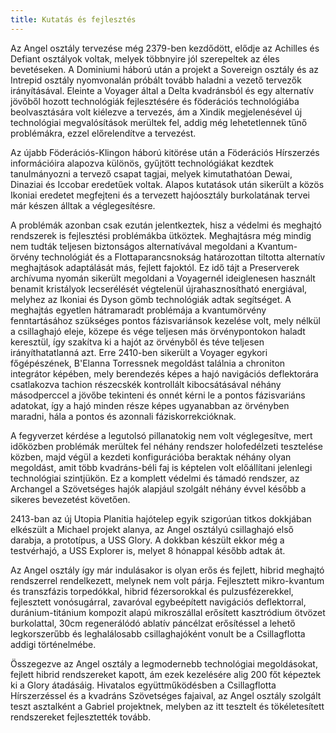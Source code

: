 ```yaml
---
title: Kutatás és fejlesztés
---
```


Az Angel osztály tervezése még 2379-ben kezdődött, elődje az Achilles és Defiant osztályok voltak, melyek többnyire jól szerepeltek az éles bevetéseken. A Dominiumi háború után a projekt a Sovereign osztály és az Intrepid osztály nyomvonalán próbált tovább haladni a vezető tervezők irányításával. Eleinte a Voyager által a Delta kvadránsból és egy alternatív jövőből hozott technológiák fejlesztésére és föderációs technológiába beolvasztására volt kiélezve a tervezés, ám a Xindik megjelenésével új technológiai megvalósítások merültek fel, addig még lehetetlennek tűnő problémákra, ezzel előrelendítve a tervezést.

Az újabb Föderációs-Klingon háború kitörése után a Föderációs Hírszerzés információira alapozva különös, gyűjtött technológiákat kezdtek tanulmányozni a tervező csapat tagjai, melyek kimutathatóan Dewai, Dinaziai és Iccobar eredetűek voltak. Alapos kutatások után sikerült a közös Ikoniai eredetet megfejteni és a tervezett hajóosztály burkolatának tervei már készen álltak a véglegesítésre.

A problémák azonban csak ezután jelentkeztek, hisz a védelmi és meghajtó rendszerek is fejlesztési problémákba ütköztek. Meghajtásra még mindig nem tudták teljesen biztonságos alternatívával megoldani a Kvantum-örvény technológiát és a Flottaparancsnokság határozottan tiltotta alternatív meghajtások adaptálását más, fejlett fajoktól. Ez idő tájt a Preserverek archívuma nyomán sikerült megoldani a Voyagernél ideiglenesen használt benamit kristályok lecserélését végtelenül újrahasznosítható energiával, melyhez az Ikoniai és Dyson gömb technológiák adtak segítséget. A meghajtás egyetlen hátramaradt problémája a kvantumörvény fenntartásához szükséges pontos fázisvariánsok kezelése volt, mely nélkül a csillaghajó eleje, közepe és vége teljesen más örvénypontokon haladt keresztül, így szakítva ki a hajót az örvényből és téve teljesen irányíthatatlanná azt. Erre 2410-ben sikerült a Voyager egykori főgépészének, B'Elanna Torressnek megoldást találnia a chroniton integrátor képében, mely berendezés képes a hajó navigációs deflektorára csatlakozva tachion részecskék kontrollált kibocsátásával néhány másodperccel a jövőbe tekinteni és onnét kérni le a pontos fázisvariáns adatokat, így a hajó minden része képes ugyanabban az örvényben maradni, hála a pontos és azonnali fáziskorrekcióknak.

A fegyverzet kérdése a legutolsó pillanatokig nem volt véglegesítve, mert időközben problémák merültek fel néhány rendszer holofedélzeti tesztelése közben, majd végül a kezdeti konfigurációba beraktak néhány olyan megoldást, amit több kvadráns-béli faj is képtelen volt előállítani jelenlegi technológiai szintjükön. Ez a komplett védelmi és támadó rendszer, az Archangel a Szövetséges hajók alapjául szolgált néhány évvel később a sikeres bevezetést követően.

2413-ban az új Utopia Planitia hajótelep egyik szigorúan titkos dokkjában elkészült a Michael projekt alanya, az Angel osztályú csillaghajó első darabja, a prototípus, a USS Glory. A dokkban készült ekkor még a testvérhajó, a USS Explorer is, melyet 8 hónappal később adtak át.

Az Angel osztály így már indulásakor is olyan erős és fejlett, hibrid meghajtó rendszerrel rendelkezett, melynek nem volt párja. Fejlesztett mikro-kvantum és transzfázis torpedókkal, hibrid fézersorokkal és pulzusfézerekkel, fejlesztett vonósugárral, zavaróval egybeépített navigációs deflektorral, duránium-titánium kompozit alapú mikroszállal erősített kasztródium ötvözet burkolattal, 30cm regenerálódó ablatív páncélzat erősítéssel a lehető legkorszerűbb és leghalálosabb csillaghajóként vonult be a Csillagflotta addigi történelmébe.

Összegezve az Angel osztály a legmodernebb technológiai megoldásokat, fejlett hibrid rendszereket kapott, ám ezek kezelésére alig 200 főt képeztek ki a Glory átadásáig. Hivatalos együttműködésben a Csillagflotta Hírszerzéssel és a kvadráns Szövetséges fajaival, az Angel osztály szolgált teszt asztalként a Gabriel projektnek, melyben az itt tesztelt és tökéletesített rendszereket fejlesztették tovább.
